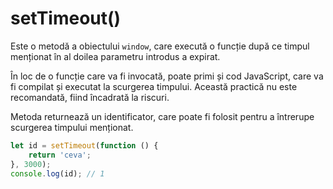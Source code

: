 # setTimeout()

Este o metodă a obiectului `window`, care execută o funcție după ce timpul menționat în al doilea parametru introdus a expirat.

În loc de o funcție care va fi invocată, poate primi și cod JavaScript, care va fi compilat și executat la scurgerea timpului. Această practică nu este recomandată, fiind încadrată la riscuri.

Metoda returnează un identificator, care poate fi folosit pentru a întrerupe scurgerea timpului menționat.

```javascript
let id = setTimeout(function () {
    return 'ceva';
}, 3000);
console.log(id); // 1
```
